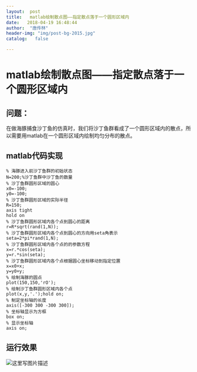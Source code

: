 ```yaml
---
layout:  post
title:   matlab绘制散点图——指定散点落于一个圆形区域内
date:   2018-04-19 16:48:44
author:  "唐传林"
header-img: "img/post-bg-2015.jpg"
catalog:   false

---
```

#  matlab绘制散点图——指定散点落于一个圆形区域内

##  问题：

在做海豚捕食沙丁鱼的仿真时，我们将沙丁鱼群看成了一个圆形区域内的散点，所以需要用matlab在一个圆形区域内绘制均匀分布的散点。

##  matlab代码实现

    
    
    % 海豚进入前沙丁鱼群的初始状态
    N=200;%沙丁鱼群中沙丁鱼的数量
    % 沙丁鱼群圆形区域的圆心
    x0=-100;
    y0=-100;
    % 沙丁鱼群圆形区域的实际半径
    R=150;
    axis tight
    hold on
    % 沙丁鱼群圆形区域内各个点到圆心的距离
    r=R*sqrt(rand(1,N));
    % 沙丁鱼群圆形区域内各个点到圆心的方向用seta角表示
    seta=2*pi*rand(1,N);
    % 沙丁鱼群圆形区域内各个点的的参数方程
    x=r.*cos(seta);
    y=r.*sin(seta);
    % 沙丁鱼群圆形区域内各个点根据圆心坐标移动到指定位置
    x=x0+x;
    y=y0+y;
    % 绘制海豚的圆点
    plot(150,150,'rO');
    % 绘制沙丁鱼群圆形区域内各个点
    plot(x,y,'.');hold on;
    % 制定坐标轴的长度
    axis([-300 300 -300 300]); 
    % 坐标轴显示为方框
    box on;
    % 显示坐标轴
    axis on;

##  运行效果

![这里写图片描述](http://img-blog.csdn.net/20180419164736842?watermark/2/text/aHR0cHM6Ly9ibG9nLmNzZG4ubmV0L1RhbmdfQ2h1YW5saW4=/font/5a6L5L2T/fontsize/400/fill/I0JBQkFCMA==/dissolve/70)

